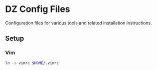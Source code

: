 # DZ Config Files

Configuration files for various tools and related installation instructions.

## Setup

### Vim

```sh
ln -s vimrc $HOME/.vimrc
```
